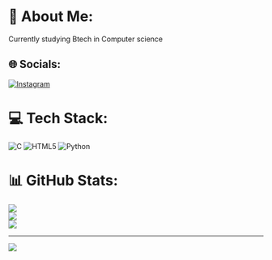 # 💫 About Me:
Currently studying Btech in Computer science


## 🌐 Socials:
[![Instagram](https://img.shields.io/badge/Instagram-%23E4405F.svg?logo=Instagram&logoColor=white)](https://instagram.com/abhii.ramiii) 

# 💻 Tech Stack:
![C](https://img.shields.io/badge/c-%2300599C.svg?style=flat&logo=c&logoColor=white) ![HTML5](https://img.shields.io/badge/html5-%23E34F26.svg?style=flat&logo=html5&logoColor=white) ![Python](https://img.shields.io/badge/python-3670A0?style=flat&logo=python&logoColor=ffdd54)
# 📊 GitHub Stats:
![](https://github-readme-stats.vercel.app/api?username=abhirami102&theme=calm_pink&hide_border=true&include_all_commits=false&count_private=false)<br/>
![](https://nirzak-streak-stats.vercel.app/?user=abhirami102&theme=calm_pink&hide_border=true)<br/>
![](https://github-readme-stats.vercel.app/api/top-langs/?username=abhirami102&theme=calm_pink&hide_border=true&include_all_commits=false&count_private=false&layout=compact)

---
[![](https://visitcount.itsvg.in/api?id=abhirami102&icon=0&color=5)](https://visitcount.itsvg.in)

<!-- Proudly created with GPRM ( https://gprm.itsvg.in ) -->
